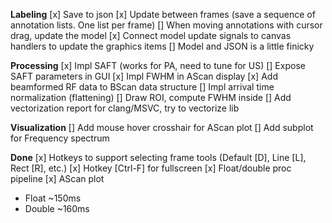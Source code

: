 **Labeling**
[x] Save to json
[x] Update between frames (save a sequence of annotation lists. One list per frame)
[] When moving annotations with cursor drag, update the model
[x] Connect model update signals to canvas handlers to update the graphics items
[] Model and JSON is a little finicky

**Processing**
[x] Impl SAFT (works for PA, need to tune for US)
[] Expose SAFT parameters in GUI
[x] Impl FWHM in AScan display
[x] Add beamformed RF data to BScan data structure
[] Impl arrival time normalization (flattening)
[] Draw ROI, compute FWHM inside
[] Add vectorization report for clang/MSVC, try to vectorize lib

**Visualization**
[] Add mouse hover crosshair for AScan plot
[] Add subplot for Frequency spectrum

**Done**
[x] Hotkeys to support selecting frame tools (Default [D], Line [L], Rect [R], etc.)
[x] Hotkey [Ctrl-F] for fullscreen
[x] Float/double proc pipeline
[x] AScan plot

- Float ~150ms
- Double ~160ms
